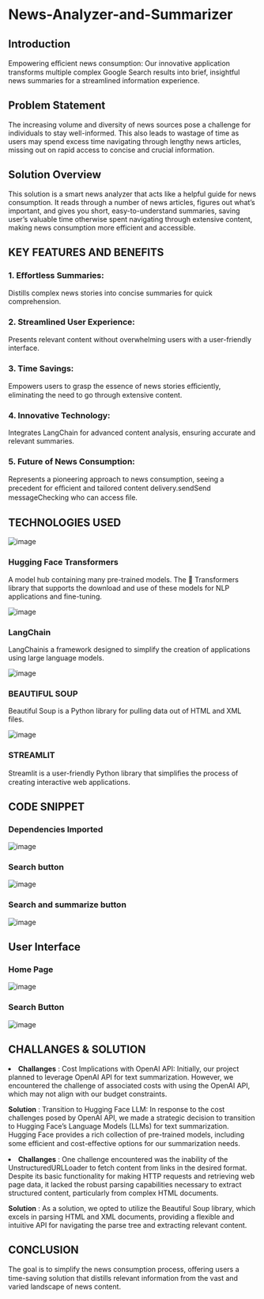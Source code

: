 # News-Analyzer-and-Summarizer
## Introduction
<p>Empowering eﬀicient news consumption: Our innovative application transforms multiple complex Google Search results into brief, insightful news summaries for a streamlined information experience.</p>

## Problem Statement
<p>The increasing volume and diversity of news sources pose a challenge for individuals to stay well-informed. This also leads to wastage of time as users may spend excess time navigating through lengthy news articles, missing out on rapid access to concise and crucial information.</p>

## Solution Overview
<p>This solution is a smart news analyzer that acts like a helpful guide for news consumption. It reads through a number of news articles, figures out what’s important, and gives you short, easy-to-understand summaries, saving user’s valuable time otherwise spent navigating through extensive content, making news consumption more efficient and accessible.</p>

## KEY FEATURES AND BENEFITS
### 1. Eﬀortless Summaries: 
<p>Distills complex news stories into concise summaries for quick comprehension.</p>

### 2. Streamlined User Experience: 
<p>Presents relevant content without overwhelming users with a user-friendly interface.</p>

### 3. Time Savings: 
<p>Empowers users to grasp the essence of news stories eﬀiciently, eliminating the need to go through extensive content.</p>

### 4. Innovative Technology: 
<p>Integrates LangChain for advanced content analysis, ensuring accurate and relevant summaries.</p>

### 5. Future of News Consumption: 
<p>Represents a pioneering approach to news consumption, seeing a precedent for eﬀicient and tailored content delivery.sendSend messageChecking who can access ﬁle.</p>

## TECHNOLOGIES USED
![image](https://github.com/VidushiRastogi15/News-Analyzer-and-Summarizer/assets/118375146/fa35dfeb-3007-4181-99bf-46cb61df06ad)
### Hugging Face Transformers
<p>A model hub containing many pre-trained models. The 🤗 Transformers library that supports the download and use of these models for NLP applications and fine-tuning. </p>

![image](https://github.com/VidushiRastogi15/News-Analyzer-and-Summarizer/assets/118375146/f047e2f9-ae4d-4045-ba29-343909419812)
### LangChain
<p>LangChainis a framework designed to simplify the creation of applications using large language models.</p>

![image](https://github.com/VidushiRastogi15/News-Analyzer-and-Summarizer/assets/118375146/f50894bb-4e51-4b05-9ba5-73b860a6225f)
### BEAUTIFUL SOUP
<p>Beautiful Soup is a Python library for pulling data out of HTML and XML files.</p> 

![image](https://github.com/VidushiRastogi15/News-Analyzer-and-Summarizer/assets/118375146/e303c8b9-6fd0-4353-b99d-08a09a6acef1)
### STREAMLIT
<p>Streamlit is a user-friendly Python library that simpliﬁes the process of creating interactive web applications.</p>

## CODE SNIPPET

### Dependencies Imported

![image](https://github.com/VidushiRastogi15/News-Analyzer-and-Summarizer/assets/118375146/9f7a8a65-2d7f-4a2f-8286-6167935720a5)



### Search button


![image](https://github.com/VidushiRastogi15/News-Analyzer-and-Summarizer/assets/118375146/a4a522a9-aec4-4e1e-8e68-2173c5c1ea6d)



### Search and summarize button

![image](https://github.com/VidushiRastogi15/News-Analyzer-and-Summarizer/assets/118375146/38070b9c-0729-48b3-94b4-f9bd0591cbbc)


## User Interface

### Home Page

![image](https://github.com/VidushiRastogi15/News-Analyzer-and-Summarizer/assets/118375146/d0e9a834-1b74-421f-a05c-89f8c886fefe)

### Search Button

![image](https://github.com/VidushiRastogi15/News-Analyzer-and-Summarizer/assets/118375146/036d5424-a733-4c2e-bce6-5a7e3c3e5c68)


## CHALLANGES & SOLUTION
<li><b>Challanges</b> :
Cost Implications with OpenAI API: Initially, our project planned to leverage OpenAI API for text summarization. However, we encountered the challenge of associated costs with using the OpenAI API, which may not align with our budget constraints.

<b>Solution</b> : 
Transition to Hugging Face LLM: In response to the cost challenges posed by OpenAI API, we made a strategic decision to transition to Hugging Face’s Language Models (LLMs) for text summarization. Hugging Face provides a rich collection of pre-trained models, including some eﬀicient and cost-eﬀective options for our summarization needs.</li>

<li><b>Challanges</b> :
One challenge encountered was the inability of the UnstructuredURLLoader to fetch content from links in the desired format. Despite its basic functionality for making HTTP requests and retrieving web page data, it lacked the robust parsing capabilities necessary to extract structured content, particularly from complex HTML documents.

<b>Solution</b> : 
As a solution, we opted to utilize the Beautiful Soup library, which excels in parsing HTML and XML documents, providing a flexible and intuitive API for navigating the parse tree and extracting relevant content.</li>

## CONCLUSION
<p>The goal is to simplify the news consumption process, oﬀering users a time-saving solution that distills relevant information from the vast and varied landscape of news content.</p>


  
